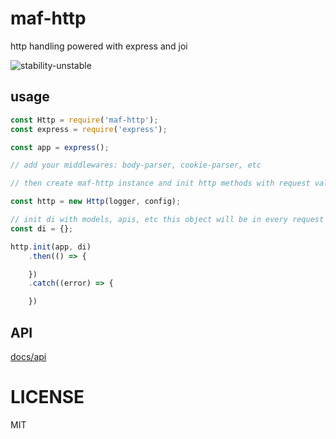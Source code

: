 # maf-http

http handling powered with express and joi

![stability-unstable](https://img.shields.io/badge/stability-unstable-yellow.svg)

## usage

```js
const Http = require('maf-http');
const express = require('express');

const app = express();

// add your middlewares: body-parser, cookie-parser, etc

// then create maf-http instance and init http methods with request validation

const http = new Http(logger, config);

// init di with models, apis, etc this object will be in every request object
const di = {};

http.init(app, di)
    .then(() => {

    })
    .catch((error) => {

    })

```

## API

[docs/api](docs/api.md)

# LICENSE

MIT
